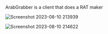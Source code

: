 
ArabGrabber is a client that does a RAT maker


![Screenshot 2023-08-10 213939](https://github.com/DewBongo/ArabGrabber/assets/140363033/a3d4cdd8-beb0-4483-8ce8-1786b462a147)


![Screenshot 2023-08-10 214622](https://github.com/DewBongo/ArabGrabber/assets/140363033/a236fcf6-d7fd-47c0-9929-27e74a9f9174)
